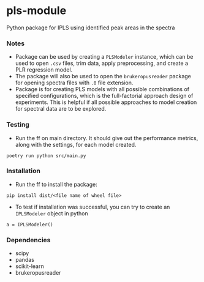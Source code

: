 # pls-module
Python package for IPLS using identified peak areas in the spectra

### Notes
  * Package can be used by creating a `PLSModeler` instance, which can be used to open `.csv` files, trim data, apply preprocessing, and create a PLR regression model.
  * The package will also be used to open the `brukeropusreader` package for opening spectra files with `.0` file extension.
  * Package is for creating PLS models with all possible combinations of specified configurations, which is the full-factorial approach design of experiments. This is helpful if all possible approaches to model creation for spectral data are to be explored.

### Testing
  * Run the ff on main directory. It should give out the performance metrics, along with the settings, for each model created.
```
poetry run python src/main.py
```

### Installation
  * Run the ff to install the package:
  ```
  pip install dist/<file name of wheel file>
  ```
  * To test if installation was successful, you can try to create an `IPLSModeler` object in python
  ```
  a = IPLSModeler()
  ```

### Dependencies
 * scipy
 * pandas
 * scikit-learn
 * brukeropusreader

 